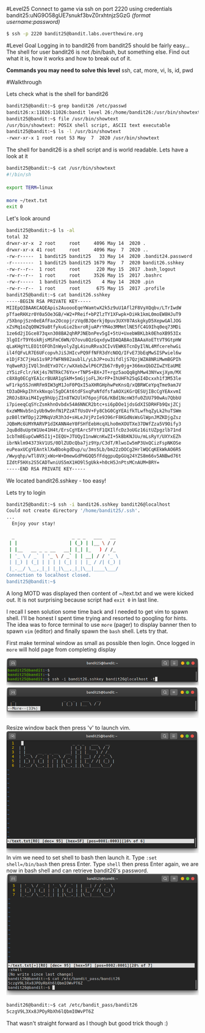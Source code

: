 #Level25
Connect to game via ssh on port 2220 using credentials bandit25:uNG9O58gUE7snukf3bvZ0rxhtnjzSGzG
_(format username:password)_
```sh
$ ssh -p 2220 bandit25@bandit.labs.overthewire.org
```
#Level Goal
Logging in to bandit26 from bandit25 should be fairly easy… The shell for user bandit26 is not /bin/bash, but something else. Find out what it is, how it works and how to break out of it.

**Commands you may need to solve this level**
ssh, cat, more, vi, ls, id, pwd

#Walkthrough

Lets check what is the shell for bandit26
```sh
bandit25@bandit:~$ grep bandit26 /etc/passwd
bandit26:x:11026:11026:bandit level 26:/home/bandit26:/usr/bin/showtext
bandit25@bandit:~$ file /usr/bin/showtext
/usr/bin/showtext: POSIX shell script, ASCII text executable
bandit25@bandit:~$ ls -l /usr/bin/showtext
-rwxr-xr-x 1 root root 53 May  7  2020 /usr/bin/showtext
```
The shell for bandit26 is a shell script and is world readable. Lets have a look at it
```sh
bandit25@bandit:~$ cat /usr/bin/showtext
#!/bin/sh

export TERM=linux

more ~/text.txt
exit 0
```
Let's look around
```sh
bandit25@bandit:~$ ls -al
total 32
drwxr-xr-x  2 root     root     4096 May 14  2020 .
drwxr-xr-x 41 root     root     4096 May  7  2020 ..
-rw-r-----  1 bandit25 bandit25   33 May 14  2020 .bandit24.password
-r--------  1 bandit25 bandit25 1679 May  7  2020 bandit26.sshkey
-rw-r--r--  1 root     root      220 May 15  2017 .bash_logout
-rw-r--r--  1 root     root     3526 May 15  2017 .bashrc
-rw-r-----  1 bandit25 bandit25    4 May 14  2020 .pin
-rw-r--r--  1 root     root      675 May 15  2017 .profile
bandit25@bandit:~$ cat bandit26.sshkey
-----BEGIN RSA PRIVATE KEY-----
MIIEpQIBAAKCAQEApis2AuoooEqeYWamtwX2k5z9uU1Afl2F8VyXQqbv/LTrIwdW
pTfaeRHXzr0Y0a5Oe3GB/+W2+PReif+bPZlzTY1XFwpk+DiHk1kmL0moEW8HJuT9
/5XbnpjSzn0eEAfFax2OcopjrzVqdBJQerkj0puv3UXY07AskgkyD5XepwGAlJOG
xZsMq1oZqQ0W29aBtfykuGie2bxroRjuAPrYM4o3MMmtlNE5fC4G9Ihq0eq73MDi
1ze6d2jIGce873qxn308BA2qhRPJNEbnPev5gI+5tU+UxebW8KLbk0EhoXB953Ix
3lgOIrT9Y6skRjsMSFmC6WN/O7ovu8QzGqxdywIDAQABAoIBAAaXoETtVT9GtpHW
qLaKHgYtLEO1tOFOhInWyolyZgL4inuRRva3CIvVEWK6TcnDyIlNL4MfcerehwGi
il4fQFvLR7E6UFcopvhJiSJHIcvPQ9FfNFR3dYcNOQ/IFvE73bEqMwSISPwiel6w
e1DjF3C7jHaS1s9PJfWFN982aublL/yLbJP+ou3ifdljS7QzjWZA8NRiMwmBGPIh
Yq8weR3jIVQl3ndEYxO7Cr/wXXebZwlP6CPZb67rBy0jg+366mxQbDZIwZYEaUME
zY5izFclr/kKj4s7NTRkC76Yx+rTNP5+BX+JT+rgz5aoQq8ghMw43NYwxjXym/MX
c8X8g0ECgYEA1crBUAR1gSkM+5mGjjoFLJKrFP+IhUHFh25qGI4Dcxxh1f3M53le
wF1rkp5SJnHRFm9IW3gM1JoF0PQxI5aXHRGHphwPeKnsQ/xQBRWCeYpqTme9amJV
tD3aDHkpIhYxkNxqol5gDCAt6tdFSxqPaNfdfsfaAOXiKGrQESUjIBcCgYEAxvmI
2ROJsBXaiM4Iyg9hUpjZIn8TW2UlH76pojFG6/KBd1NcnW3fu0ZUU790wAu7QbbU
i7pieeqCqSYcZsmkhnOvbdx54A6NNCR2btc+si6pDOe1jdsGdXISDRHFb9QxjZCj
6xzWMNvb5n1yUb9w9nfN1PZzATfUsOV+Fy8CbG0CgYEAifkTLwfhqZyLk2huTSWm
pzB0ltWfDpj22MNqVzR3h3d+sHLeJVjPzIe9396rF8KGdNsWsGlWpnJMZKDjgZsz
JQBmMc6UMYRARVP1dIKANN4eY0FSHfEebHcqXLho0mXOUTXe37DWfZza5V9Oify3
JquBd8uUptW1Ue41H4t/ErsCgYEArc5FYtF1QXIlfcDz3oUGz16itUZpgzlb71nd
1cbTm8EupCwWR5I1j+IEQU+JTUQyI1nwWcnKwZI+5kBbKNJUu/mLsRyY/UXYxEZh
ibrNklm94373kV1US/0DlZUDcQba7jz9Yp/C3dT/RlwoIw5mP3UxQCizFspNKOSe
euPeaxUCgYEAntklXwBbokgdDup/u/3ms5Lb/bm22zDOCg2HrlWQCqKEkWkAO6R5
/Wwyqhp/wTl8VXjxWo+W+DmewGdPHGQQ5fFdqgpuQpGUq24YZS8m66v5ANBwd76t
IZdtF5HXs2S5CADTwniUS5mX1HO9l5gUkk+h0cH5JnPtsMCnAUM+BRY=
-----END RSA PRIVATE KEY-----
```

We located bandit26.sshkey - too easy!

Lets try to login
```sh
bandit25@bandit:~$ ssh -i bandit26.sshkey bandit26@localhost
Could not create directory '/home/bandit25/.ssh'.
...
  Enjoy your stay!

  _                     _ _ _   ___   __  
 | |                   | (_) | |__ \ / /  
 | |__   __ _ _ __   __| |_| |_   ) / /_  
 | '_ \ / _` | '_ \ / _` | | __| / / '_ \ 
 | |_) | (_| | | | | (_| | | |_ / /| (_) |
 |_.__/ \__,_|_| |_|\__,_|_|\__|____\___/ 
Connection to localhost closed.
bandit25@bandit:~$ 
```
A long MOTD was displayed then content of ~/text.txt and we were kicked out. It is not surprising because script had ```exit 0``` in last line.

I recall I seen solution some time back and I needed to get vim to spawn shell. I'll be honest I spent time trying and resorted to googling for hints. The idea was to force terminal to use ```more``` (pager) to display banner then to spawn ```vim``` (editor) and finally spawn the ```bash``` shell. Lets try that.

First make terminal window as small as possible then login. Once logged in ```more``` will hold page from completing display

![ssh](/images/level25-01.png "ssh")
![more](/images/level25-02.png "more")

Resize window back then press 'v' to launch vim.
![vim](/images/level25-03.png "vim")
In vim we need to set shell to bash then launch it.
Type ```:set shell=/bin/bash``` then press Enter. Type ```shell``` then press Enter again, we are now in bash shell and can retrieve bandit26's password.
![shell](/images/level25-04.png "shell")

```sh
bandit26@bandit:~$ cat /etc/bandit_pass/bandit26
5czgV9L3Xx8JPOyRbXh6lQbmIOWvPT6Z
```
That wasn't straight forward as I though but good trick though :)


